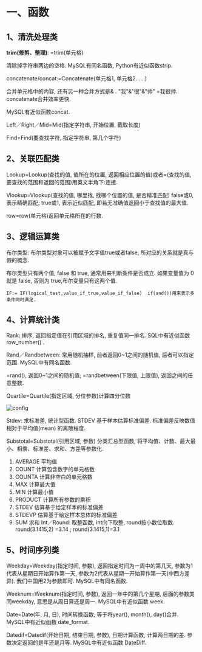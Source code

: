 # 一、函数

## 1、清洗处理类

**trim(修剪、整理)**: =trim(单元格)

清除掉字符串两边的空格. MySQL有同名函数, Python有近似函数strip.     

concatenate/concat:=Concatenate(单元格1, 单元格2……)

合并单元格中的内容, 还有另一种合并方式是& . "我"&"很"&"帅" =我很帅. concatenate合并效率更快. 

MySQL有近似函数concat. 

Left／Right／Mid=Mid(指定字符串, 开始位置, 截取长度)

Find=Find(要查找字符, 指定字符串, 第几个字符)

## 2、关联匹配类

Lookup=Lookup(查找的值, 值所在的位置, 返回相应位置的值)或者=(查找的值, 要查找的范围和返回的范围)用英文半角下:连接. 

Vlookup=Vlookup(查找的值, 哪里找, 找哪个位置的值, 是否精准匹配)  false或0, 表示精确匹配; true或1, 表示近似匹配, 即若无准确值返回小于查找值的最大值. 

row=row(单元格)返回单元格所在的行数. 

## 3、逻辑运算类

布尔类型: 布尔类型对象可以被赋予文字值true或者false, 所对应的关系就是真与假的概念. 

布尔类型只有两个值, false 和 true, 通常用来判断条件是否成立. 如果变量值为 0 就是 false, 否则为 true,布尔变量只有这两个值. 

```
IF:= IF(logical_test,value_if_true,value_if_false)  if(and())用来表示多条件同时满足. 
```

## 4、计算统计类

Rank: 排序, 返回指定值在引用区域的排名, 重复值同一排名. SQL中有近似函数row_number() . 

Rand／Randbetween: 常用随机抽样, 前者返回0~1之间的随机值, 后者可以指定范围. MySQL中有同名函数. 

=rand(), 返回0~1之间的随机值; =randbetween(下限值, 上限值), 返回之间的任意整数. 

Quartile=Quartile(指定区域, 分位参数)计算四分位数

![config](images/1.jpg)

Stdev: 求标准差, 统计型函数. STDEV 基于样本估算标准偏差. 标准偏差反映数值相对于平均值(mean) 的离散程度. 

Substotal=Substotal(引用区域, 参数) 分类汇总型函数, 将平均值、计数、最大最小、相乘、标准差、求和、方差等参数化. 

1. AVERAGE 平均值
2. COUNT 计算包含数字的单元格数
3. COUNTA 计算非空白的单元格数
4. MAX 计算最大值
5. MIN 计算最小值
6. PRODUCT 计算所有参数的乘积
7. STDEV 估算基于给定样本的标准偏差
8. STDEVP 估算基于给定样本总体的标准偏差
9. SUM 求和
 Int／Round: 取整函数, int向下取整, round按小数位取数. 
round(3.1415,2) =3.14 ;
round(3.1415,1)=3.1

## 5、时间序列类

Weekday=Weekday(指定时间, 参数), 返回指定时间为一周中的第几天, 参数为1代表从星期日开始算作第一天, 参数为2代表从星期一开始算作第一天(中西方差异). 我们中国用2为参数即可. MySQL中有同名函数. 

Weeknum=Weeknum(指定时间, 参数), 返回一年中的第几个星期, 后面的参数类同weekday, 意思是从周日算还是周一. MySQL中有近似函数 week. 

Date=Date(年, 月, 日), 时间转换函数, 等于将year(), month(), day()合并. MySQL中有近似函数 date\_format. 

Datedif=Datedif(开始日期, 结束日期, 参数), 日期计算函数, 计算两日期的差. 参数决定返回的是年还是月等. MySQL中有近似函数 DateDiff. 
